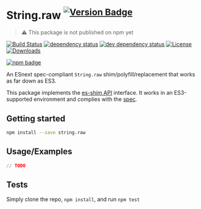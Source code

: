 # String.raw <sup>[![Version Badge][npm-version-svg]][package-url]</sup>

> ⚠️ This package is not published on npm yet

[![Build Status][travis-svg]][travis-url]
[![dependency status][deps-svg]][deps-url]
[![dev dependency status][dev-deps-svg]][dev-deps-url]
[![License][license-image]][license-url]
[![Downloads][downloads-image]][downloads-url]

[![npm badge][npm-badge-png]][package-url]

An ESnext spec-compliant `String.raw` shim/polyfill/replacement that works as far down as ES3.

This package implements the [es-shim API](https://github.com/es-shims/api) interface. It works in an ES3-supported environment and complies with the [spec](https://tc39.es/ecma262/#sec-string.raw).

## Getting started

```sh
npm install --save string.raw
```

## Usage/Examples

```js
// TODO
```

## Tests
Simply clone the repo, `npm install`, and run `npm test`

[package-url]: https://npmjs.org/package/es-shims/String.raw
[npm-version-svg]: http://versionbadg.es/es-shims/String.raw.svg
[travis-svg]: https://travis-ci.org/es-shims/String.raw.svg
[travis-url]: https://travis-ci.org/es-shims/String.raw
[deps-svg]: https://david-dm.org/es-shims/String.raw.svg
[deps-url]: https://david-dm.org/es-shims/String.raw
[dev-deps-svg]: https://david-dm.org/es-shims/String.raw/dev-status.svg
[dev-deps-url]: https://david-dm.org/es-shims/String.raw#info=devDependencies
[npm-badge-png]: https://nodei.co/npm/es-shims/String.raw.png?downloads=true&stars=true
[license-image]: http://img.shields.io/npm/l/es-shims/String.raw.svg
[license-url]: LICENSE
[downloads-image]: http://img.shields.io/npm/dm/es-shims/String.raw.svg
[downloads-url]: http://npm-stat.com/charts.html?package=es-shims/String.raw
